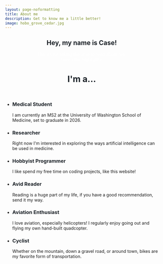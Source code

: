 ```yaml
---
layout: page-noformatting
title: About me
description: Get to know me a little better!
image: hobo_grove_cedar.jpg
---
```

<!-- Three -->
<section id="three" class="wrapper style3 special">
	<div class="inner">
		<header class="major">
			<h2 style="color:#1D2329">Hey, my name is Case!</h2>
			<p style="color:white">Thanks for taking the time to read about me,<br> here's the highlights:</p>
            <h2 style="color:#1D2329; border:none; font-size: 2em">I'm a...</h2>
		</header>
		<ul class="features">
			<li class="icon fa-stethoscope">
				<h3 style="color: #1D2329">Medical Student</h3>
				<p>I am currently an MS2 at the University of Washington School of Medicine, set to graduate in 2026.</p>
			</li>
			<li class="icon fa-laptop">
				<h3 style="color: #1D2329">Researcher</h3>
				<p>Right now I'm interested in exploring the ways artificial intelligence can be used in medicine.</p>
			</li>
			<li class="icon fa-code">
				<h3 style="color: #1D2329">Hobbyist Programmer</h3>
				<p>I like spend my free time on coding projects, like this website!</p>
			</li>
			<li class="icon fa-book">
				<h3 style="color: #1D2329">Avid Reader</h3>
				<p>Reading is a huge part of my life, if you have a good recommendation, send it my way.</p>
			</li>
			<li class="icon fa-plane">
				<h3 style="color: #1D2329">Aviation Enthusiast</h3>
				<p>I love aviation, especially helicopters! I regularly enjoy going out and flying my own hand-built quadcopter.</p>
			</li>
			<li class="icon fa-bicycle">
				<h3 style="color: #1D2329">Cyclist</h3>
				<p>Whether on the mountain, down a gravel road, or around town, bikes are my favorite form of transportation.</p>
			</li>
		</ul>
	</div>
</section>
